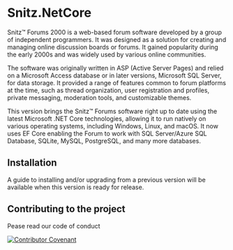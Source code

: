 # Snitz.NetCore

Snitz™ Forums 2000 is a web-based forum software developed by a group of independent programmers. It was designed as a solution for creating and managing online discussion boards or forums. It gained popularity during the early 2000s and was widely used by various online communities.

The software was originally written in ASP (Active Server Pages) and relied on a Microsoft Access database or in later versions, Microsoft SQL Server, for data storage. It provided a range of features common to forum platforms at the time, such as thread organization, user registration and profiles, private messaging, moderation tools, and customizable themes.


This version brings the Snitz™ Forums software right up to date using the latest Microsoft .NET Core technologies, allowing it to run natively on various operating systems, including Windows, Linux, and macOS. It now uses EF Core enabling the Forum to work with SQL Server/Azure SQL Database, SQLite, MySQL, PostgreSQL, and many more databases.

## Installation

A guide to installing and/or upgrading from a previous version will be available when this version is ready for release.

## Contributing to the project

Pease read our code of conduct

[![Contributor Covenant](https://img.shields.io/badge/Contributor%20Covenant-2.1-4baaaa.svg)](code_of_conduct.md)

